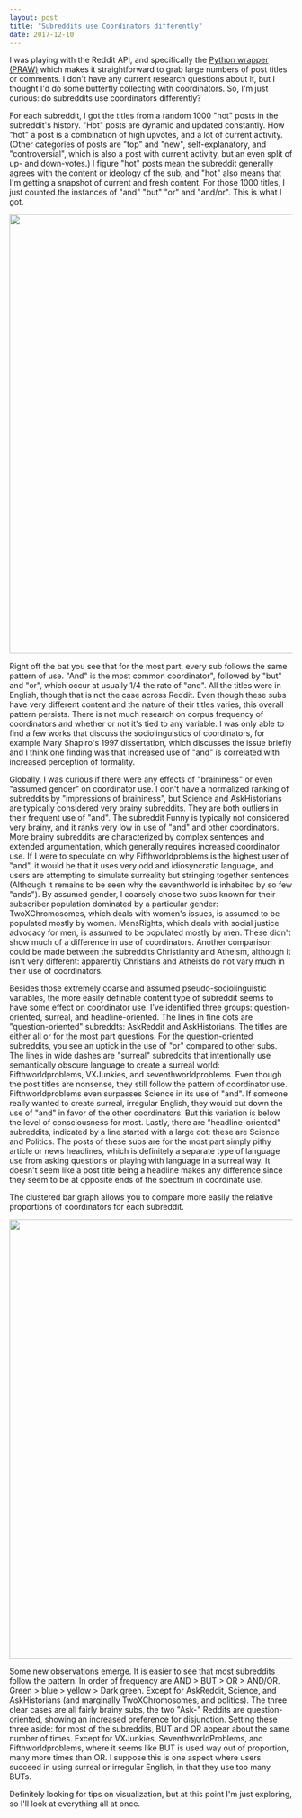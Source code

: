 ```yaml
---
layout: post
title: "Subreddits use Coordinators differently"
date: 2017-12-10
---
```


I was playing with the Reddit API, and specifically the <a href="https://praw.readthedocs.io/en/latest/">Python wrapper (PRAW)</a> which makes it straightforward to grab large numbers of post titles or comments. I don't have any current research questions about it, but I thought I'd do some butterfly collecting with coordinators. So, I'm just curious: do subreddits use coordinators differently?

For each subreddit, I got the titles from a random 1000 "hot" posts in the subreddit's history. "Hot" posts are dynamic and updated constantly. How "hot" a post is a combination of high upvotes, and a lot of current activity. (Other categories of posts are "top" and "new", self-explanatory, and "controversial", which is also a post with current activity, but an even split of up- and down-votes.) I figure "hot" posts mean the subreddit generally agrees with the content or ideology of the sub, and "hot" also means that I'm getting a snapshot of current and fresh content. For those 1000 titles, I just counted the instances of "and" "but" "or" and "and/or". This is what I got.

<center><img src="{{ site.url }}/assets/subreddit-coords-line.png" style="width:780px; height:auto"></center>

Right off the bat you see that for the most part, every sub follows the same pattern of use. "And" is the most common coordinator", followed by "but" and "or", which occur at usually 1/4 the rate of "and". All the titles were in English, though that is not the case across Reddit. Even though these subs have very different content and the nature of their titles varies, this overall pattern persists. There is not much research on corpus frequency of coordinators and whether or not it's tied to any variable. I was only able to find a few works that discuss the sociolinguistics of coordinators, for example Mary Shapiro's 1997 dissertation, which discusses the issue briefly and I think one finding was that increased use of "and" is correlated with increased perception of formality. 

Globally, I was curious if there were any effects of "braininess" or even "assumed gender" on coordinator use. I don't have a normalized ranking of subreddits by "impressions of braininess", but Science and AskHistorians are typically considered very brainy subreddits. They are both outliers in their frequent use of "and". The subreddit Funny is typically not considered very brainy, and it ranks very low in use of "and" and other coordinators. More brainy subreddits are characterized by complex sentences and extended argumentation, which generally requires increased coordinator use. If I were to speculate on why Fifthworldproblems is the highest user of "and", it would be that it uses very odd and idiosyncratic language, and users are attempting to simulate surreality but stringing together sentences (Although it remains to be seen why the seventhworld is inhabited by so few "ands"). By assumed gender, I coarsely chose two subs known for their subscriber population dominated by a particular gender: TwoXChromosomes, which deals with women's issues, is assumed to be populated mostly by women. MensRights, which deals with social justice advocacy for men, is assumed to be populated mostly by men. These didn't show much of a difference in use of coordinators. Another comparison could be made between the subreddits Christianity and Atheism, although it isn't very different: apparently Christians and Atheists do not vary much in their use of coordinators.

Besides those extremely coarse and assumed pseudo-sociolinguistic variables, the more easily definable content type of subreddit seems to have some effect on coordinator use. I've identified three groups: question-oriented, surreal, and headline-oriented. The lines in fine dots are "question-oriented" subreddts: AskReddit and AskHistorians. The titles are either all or for the most part questions. For the question-oriented subreddits, you see an uptick in the use of "or" compared to other subs. The lines in wide dashes are "surreal" subreddits that intentionally use semantically obscure language to create a surreal world: Fifthworldproblems, VXJunkies, and seventhworldproblems. Even though the post titles are nonsense, they still follow the pattern of coordinator use. Fifthworldproblems even surpasses Science in its use of "and". If someone really wanted to create surreal, irregular English, they would cut down the use of "and" in favor of the other coordinators. But this variation is below the level of consciousness for most. Lastly, there are "headline-oriented" subreddits, indicated by a line started with a large dot: these are Science and Politics. The posts of these subs are for the most part simply pithy article or news headlines, which is definitely a separate type of language use from asking questions or playing with language in a surreal way. It doesn't seem like a post title being a headline makes any difference since they seem to be at opposite ends of the spectrum in coordinate use.

The clustered bar graph allows you to compare more easily the relative proportions of coordinators for each subreddit.

<center><img src="{{ site.url }}/assets/subreddit-coords-bars.png" style="width:780px; height:auto"></center>

Some new observations emerge. It is easier to see that most subreddits follow the pattern. In order of frequency are AND > BUT > OR > AND/OR. Green > blue > yellow > Dark green. Except for AskReddit, Science, and AskHistorians (and marginally TwoXChromosomes, and politics). The three clear cases are all fairly brainy subs, the two "Ask-" Reddits are question-oriented, showing an increased preference for disjunction. Setting these three aside: for most of the subreddits, BUT and OR appear about the same number of times. Except for VXJunkies, SeventhworldProblems, and Fifthworldproblems, where it seems like BUT is used way out of proportion, many more times than OR. I suppose this is one aspect where users succeed in using surreal or irregular English, in that they use too many BUTs.

Definitely looking for tips on visualization, but at this point I'm just exploring, so I'll look at everything all at once. 
